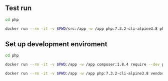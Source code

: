 
## Test run

```bash
cd php

docker run --rm -it -v $PWD/src:/app -w /app php:7.3.2-cli-alpine3.8 php texttest_fixture.php
```

## Set up development enviroment

```bash
cd php

docker run --rm -it -v $PWD:/app -w /app composer:1.8.4 require --dev phpunit/phpunit ^8

docker run --rm -it -v $PWD:/app -w /app php:7.3.2-cli-alpine3.8 vendor/bin/phpunit
```